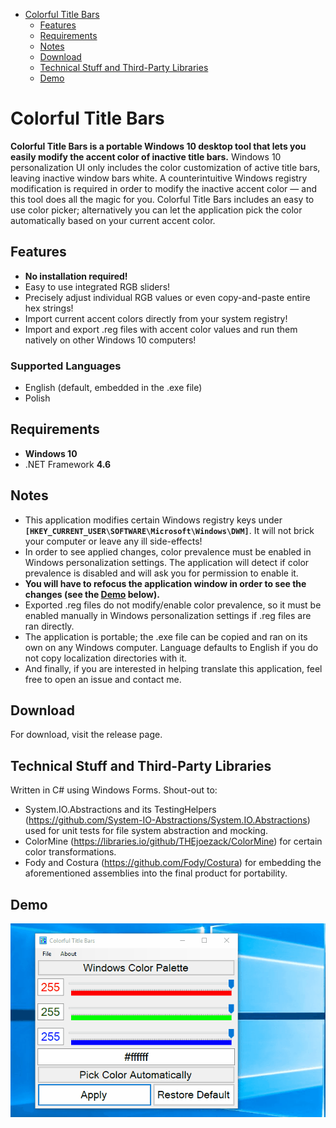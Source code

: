 - [Colorful Title Bars](#colorful-title-bars)
  * [Features](#features)
  * [Requirements](#requirements)
  * [Notes](#notes)
  * [Download](#download)
  * [Technical Stuff and Third-Party Libraries](#technical-stuff-and-third-party-libraries)
  * [Demo](#demo)

# Colorful Title Bars

__Colorful Title Bars is a portable Windows 10 desktop tool that lets you easily modify the accent color of inactive title bars.__ Windows 10 personalization UI only includes the color customization of active title bars, leaving inactive window bars white. A counterintuitive Windows registry modification is required in order to modify the inactive accent color — and this tool does all the magic for you. Colorful Title Bars includes an easy to use color picker; alternatively you can let the application pick the color automatically based on your current accent color.

## Features

* __No installation required!__
* Easy to use integrated RGB sliders!
* Precisely adjust individual RGB values or even copy-and-paste entire hex strings!
* Import current accent colors directly from your system registry!
* Import and export .reg files with accent color values and run them natively on other Windows 10 computers!

### Supported Languages
* English (default, embedded in the .exe file)
* Polish

## Requirements

 * __Windows 10__
 * .NET Framework __4.6__

## Notes

* This application modifies certain Windows registry keys under __`[HKEY_CURRENT_USER\SOFTWARE\Microsoft\Windows\DWM]`__. It will not brick your computer or leave any ill side-effects!
* In order to see applied changes, color prevalence must be enabled in Windows personalization settings. The application will detect if color prevalence is disabled and will ask you for permission to enable it.
* __You will have to refocus the application window in order to see the changes (see the [Demo](#demo) below).__
* Exported .reg files do not modify/enable color prevalence, so it must be enabled manually in Windows personalization settings if .reg files are ran directly.
* The application is portable; the .exe file can be copied and ran on its own on any Windows computer. Language defaults to English if you do not copy localization directories with it. 
* And finally, if you are interested in helping translate this application, feel free to open an issue and contact me.

## Download

For download, visit the release page.

## Technical Stuff and Third-Party Libraries

Written in C# using Windows Forms. Shout-out to:
* System.IO.Abstractions and its TestingHelpers (https://github.com/System-IO-Abstractions/System.IO.Abstractions) used for unit tests for file system abstraction and mocking.
* ColorMine (https://libraries.io/github/THEjoezack/ColorMine) for certain color transformations.
* Fody and Costura (https://github.com/Fody/Costura) for embedding the aforementioned assemblies into the final product for portability.

## Demo

![Colorful Title Bars Demo](demo/demo.gif)